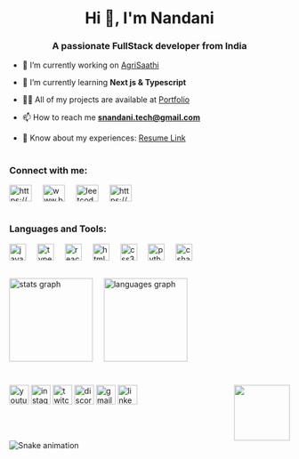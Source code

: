 <h1 align="center">Hi 👋, I'm Nandani</h1>
<h3 align="center">A passionate FullStack developer from India</h3>

- 🔭 I’m currently working on [AgriSaathi](https://github.com/technandani/AgriSaathi)

- 🌱 I’m currently learning **Next js & Typescript**

- 👨‍💻 All of my projects are available at [Portfolio](https://portfolio-alpha-ruddy-68.vercel.app/)

- 📫 How to reach me **snandani.tech@gmail.com**

- 📄 Know about my experiences: [Resume Link](https://drive.google.com/file/d/1CpKD7RtGuoNzlETPcY666a_7KVcNZh3P/view?usp=sharing)


#

<h3 align="left">Connect with me:</h3>
<div align="left">
<a href="https://linkedin.com/in/https://www.linkedin.com/in/technandani/" target="blank"><img align="center" src="https://raw.githubusercontent.com/rahuldkjain/github-profile-readme-generator/master/src/images/icons/Social/linked-in-alt.svg" alt="https://www.linkedin.com/in/technandani/" height="30" width="40" /></a>
   <img width="12" />
<a href="https://www.behance.net/www.behance.net/nandanikumari13" target="blank"><img align="center" src="https://raw.githubusercontent.com/rahuldkjain/github-profile-readme-generator/master/src/images/icons/Social/behance.svg" alt="www.behance.net/nandanikumari13" height="30" width="40" /></a>
 <img width="12" />
<a href="https://www.leetcode.com/leetcode.com/u/nks854338/" target="blank"><img align="center" src="https://raw.githubusercontent.com/rahuldkjain/github-profile-readme-generator/master/src/images/icons/Social/leet-code.svg" alt="leetcode.com/u/nks854338/" height="30" width="40" /></a>
 <img width="12" />
<a href="https://discord.gg/https://discord.com/channels/nandani854338" target="blank"><img align="center" src="https://raw.githubusercontent.com/rahuldkjain/github-profile-readme-generator/master/src/images/icons/Social/discord.svg" alt="https://discord.com/channels/nandani854338" height="30" width="40" /></a>
</div>


#
<h3 align="left">Languages and Tools:</h3>

<div align="left">
  <img src="https://cdn.jsdelivr.net/gh/devicons/devicon/icons/javascript/javascript-original.svg" height="30" alt="javascript logo"  />
  <img width="12" />
  <img src="https://cdn.jsdelivr.net/gh/devicons/devicon/icons/typescript/typescript-original.svg" height="30" alt="typescript logo"  />
  <img width="12" />
  <img src="https://cdn.jsdelivr.net/gh/devicons/devicon/icons/react/react-original.svg" height="30" alt="react logo"  />
  <img width="12" />
  <img src="https://cdn.jsdelivr.net/gh/devicons/devicon/icons/html5/html5-original.svg" height="30" alt="html5 logo"  />
  <img width="12" />
  <img src="https://cdn.jsdelivr.net/gh/devicons/devicon/icons/css3/css3-original.svg" height="30" alt="css3 logo"  />
  <img width="12" />
  <img src="https://cdn.jsdelivr.net/gh/devicons/devicon/icons/python/python-original.svg" height="30" alt="python logo"  />
  <img width="12" />
  <img src="https://cdn.jsdelivr.net/gh/devicons/devicon/icons/csharp/csharp-original.svg" height="30" alt="csharp logo"  />
</div>



##

<div align="left">
  <img src="https://github-readme-stats.vercel.app/api?username=technandani&hide_title=false&hide_rank=false&show_icons=true&include_all_commits=true&count_private=true&disable_animations=false&theme=dracula&locale=en&hide_border=false" height="150" alt="stats graph"  />
   <img width="12" />
  <img src="https://github-readme-stats.vercel.app/api/top-langs?username=technandani&locale=en&hide_title=false&layout=compact&card_width=320&langs_count=5&theme=dracula&hide_border=false" height="150" alt="languages graph"  />
</div>

#

<img align="right" height="100" src="https://i.imgflip.com/65efzo.gif"  />



<div align="left">
  <img src="https://img.shields.io/static/v1?message=Youtube&logo=youtube&label=&color=FF0000&logoColor=white&labelColor=&style=for-the-badge" height="35" alt="youtube logo"  />
  <img src="https://img.shields.io/static/v1?message=Instagram&logo=instagram&label=&color=E4405F&logoColor=white&labelColor=&style=for-the-badge" height="35" alt="instagram logo"  />
  <img src="https://img.shields.io/static/v1?message=Twitch&logo=twitch&label=&color=9146FF&logoColor=white&labelColor=&style=for-the-badge" height="35" alt="twitch logo"  />
  <img src="https://img.shields.io/static/v1?message=Discord&logo=discord&label=&color=7289DA&logoColor=white&labelColor=&style=for-the-badge" height="35" alt="discord logo"  />
  <img src="https://img.shields.io/static/v1?message=Gmail&logo=gmail&label=&color=D14836&logoColor=white&labelColor=&style=for-the-badge" height="35" alt="gmail logo"  />
  <img src="https://img.shields.io/static/v1?message=LinkedIn&logo=linkedin&label=&color=0077B5&logoColor=white&labelColor=&style=for-the-badge" height="35" alt="linkedin logo"  />
</div>

###

<br clear="both">

<img src="https://raw.githubusercontent.com/maurodesouza/maurodesouza/output/snake.svg" alt="Snake animation" />

###
